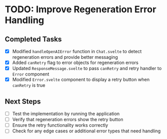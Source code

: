 # TODO: Improve Regeneration Error Handling

## Completed Tasks
- [x] Modified `handleOpenAIError` function in `Chat.svelte` to detect regeneration errors and provide better messaging
- [x] Added `canRetry` flag to error objects for regeneration errors
- [x] Updated `ResponseMessage.svelte` to pass `canRetry` and retry handler to `Error` component
- [x] Modified `Error.svelte` component to display a retry button when `canRetry` is true

## Next Steps
- [ ] Test the implementation by running the application
- [ ] Verify that regeneration errors show the retry button
- [ ] Ensure the retry functionality works correctly
- [ ] Check for any edge cases or additional error types that need handling
